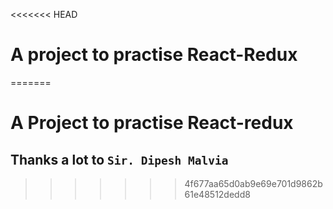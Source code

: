 <<<<<<< HEAD
# A project to practise React-Redux
=======
# A Project to practise React-redux

## Thanks a lot to `Sir. Dipesh Malvia`
>>>>>>> 4f677aa65d0ab9e69e701d9862b61e48512dedd8
